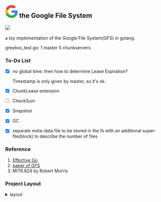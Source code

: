 ## <img src="docs/static/icon.png" width="40"> the Google File System

![](https://img.shields.io/badge/language-Go-blue)

a toy implementation of the Google File System(GFS) in golang.

greybox_test.go: 1 master 5 chunkservers 

### To-Do List

<!-- - [ ] Fault Tolerance
    1. checksum
    2. stale replica detect
    3. WAL log -->

- [x] no global time: then how to determine Lease Expiration?

    Timestamp is only given by master, so it's ok.

- [x] ChunkLease extension
- [ ] CheckSum
- [x] Snapshot
- [x] GC
<!-- - [ ] If chunkserver gets a new version number, but dead immediately, then what (stale content)? -->
- [x] separate meta-data file to be stored in the fs with an additional super-file(block) to describe the number of files


### Reference

1.  [Effective Go](https://go.dev/doc/effective_go)
2.  [paper of GFS](https://research.google.com/archive/gfs-sosp2003.pdf)​
3.  MIT6.824 by Robert Morris

### Project Layout 

<details>
    <summary>layout</summary>
<p>


.
├── README.md
├── docs
│   ├── GFS.pdf
│   ├── config.md
│   ├── notes.md
│   └── static
│       ├── consist.png
│       ├── icon.png
│       ├── layout.png
│       └── pipeline.png
├── servers.txt
└── src
    ├── gfs
    │   ├── chunkserver
    │   │   ├── chunkserver.go
    │   │   └── download_buffer.go
    │   ├── client
    │   │   └── client.go
    │   ├── cmd
    │   │   └── main.go
    │   ├── common.go
    │   ├── go.mod
    │   ├── go.sum
    │   ├── graybox_test.go
    │   ├── master
    │   │   ├── chunk_manager.go
    │   │   ├── chunkserver_manager.go
    │   │   ├── master.go
    │   │   └── namesapce_manager.go
    │   ├── rpc_structs.go
    │   └── util
    │       ├── array_set.go
    │       └── util.go
    └── gfs_stress
        ├── atomic_append_success.go
        ├── cmd
        │   ├── center
        │   │   └── stress_center.go
        │   └── node
        │       └── stress_node.go
        ├── consistency_write_success.go
        ├── fault_tolerance.go
        ├── go.mod
        └── stress.go
</p>
</details>